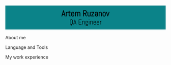 ![Header](https://github.com/ruzanv/ruzanv/blob/master/assets/logotypeGIT3.png)

About me

Language and Tools

My work experience
